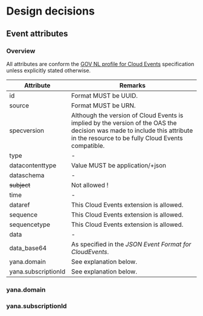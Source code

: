 # Design decisions

## Event attributes

### Overview

All attributes are conform the [GOV NL profile for Cloud Events](https://vng-realisatie.github.io/NL-GOV-profile-for-CloudEvents/) specification unless explicitly stated otherwise.

Attribute           | Remarks
---------           | -----------
id                  | Format MUST be UUID.
source              | Format MUST be URN.
specversion         | Although the version of Cloud Events is implied by the version of the OAS the decision was made to include this attribute in the resource to be fully Cloud Events compatible.
type                | -
datacontenttype     | Value MUST be application/+json
dataschema          | -
~~subject~~         | Not allowed !
time                | -
dataref             | This Cloud Events extension is allowed.
sequence            | This Cloud Events extension is allowed.
sequencetype        | This Cloud Events extension is allowed.
data                | -
data_base64         | As specified in the _JSON Event Format for CloudEvents_.
yana.domain         | See explanation below.
yana.subscriptionId | See explanation below.

### yana.domain


### yana.subscriptionId

